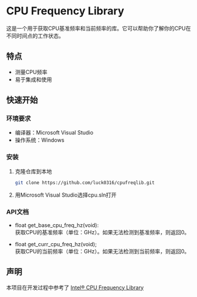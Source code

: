 # CPU Frequency Library

这是一个用于获取CPU基准频率和当前频率的库。它可以帮助你了解你的CPU在不同时间点的工作状态。

## 特点
- 测量CPU频率
- 易于集成和使用

## 快速开始

### 环境要求

- 编译器：Microsoft Visual Studio 
- 操作系统：Windows

### 安装

1. 克隆仓库到本地
   ```bash
   git clone https://github.com/luck0316/cpufreqlib.git
2. 用Microsoft Visual Studio选择cpu.sln打开

### API文档

- float get_base_cpu_freq_hz(void):\
获取CPU的基准频率（单位：GHz）。如果无法检测到基准频率，则返回0。

- float get_curr_cpu_freq_hz(void);\
获取CPU的当前频率（单位：GHz）。如果无法检测到当前频率，则返回0。

## 声明

本项目在开发过程中参考了 [Intel® CPU Frequency Library](https://github.com/intel/intel-cpu-frequency-library)
